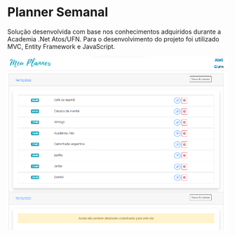 # Planner Semanal
Solução desenvolvida com base nos conhecimentos adquiridos durante a Academia .Net Atos/UFN. 
Para o desenvolvimento do projeto foi utilizado MVC, Entity Framework e JavaScript.

![alt text](https://github.com/iamwillzera/academiaDotNet_desafios/blob/85a81954be0e341b8a09f163e3276f65d9ab271c/DesafioFinal/PlannerSemanal/Images/index_planner.png)
